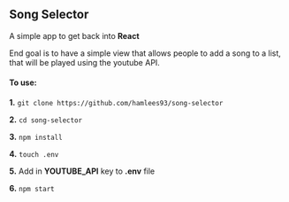 ## Song Selector

A simple app to get back into **React**

End goal is to have a simple view that allows people to add a song to a list, that will be played using the youtube API.

#### To use:

**1.** `git clone https://github.com/hamlees93/song-selector`

**2.** `cd song-selector`

**3.** `npm install`

**4.** `touch .env`

**5.** Add in **YOUTUBE_API** key to **.env** file

**6.** `npm start`